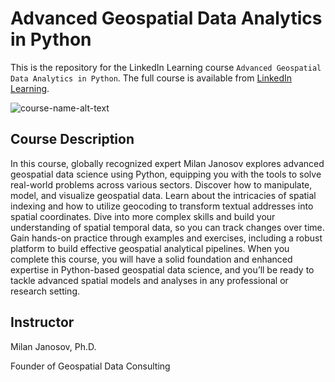 # Advanced Geospatial Data Analytics in Python
This is the repository for the LinkedIn Learning course `Advanced Geospatial Data Analytics in Python`. The full course is available from [LinkedIn Learning][lil-course-url].

![course-name-alt-text][lil-thumbnail-url] 

## Course Description

In this course, globally recognized expert Milan Janosov explores advanced geospatial data science using Python, equipping you with the tools to solve real-world problems across various sectors. Discover how to manipulate, model, and visualize geospatial data. Learn about the intricacies of spatial indexing and how to utilize geocoding to transform textual addresses into spatial coordinates. Dive into more complex skills and build your understanding of spatial temporal data, so you can track changes over time. Gain hands-on practice through examples and exercises, including a robust platform to build effective geospatial analytical pipelines. When you complete this course, you will have a solid foundation and enhanced expertise in Python-based geospatial data science, and you’ll be ready to tackle advanced spatial models and analyses in any professional or research setting.

## Instructor

Milan Janosov, Ph.D.

Founder of Geospatial Data Consulting

[0]: # (Replace these placeholder URLs with actual course URLs)

[lil-course-url]: https://www.linkedin.com/learning/advanced-geospatial-data-analytics-in-python
[lil-thumbnail-url]: https://media.licdn.com/dms/image/v2/D4E0DAQFmmyGzFIc7Dg/learning-public-crop_675_1200/B4EZi_MZRoGUAY-/0/1755554354550?e=2147483647&v=beta&t=w3yfABNzNnegmI0oloLIpg23qm2csa4nQpY1-zxNiec

